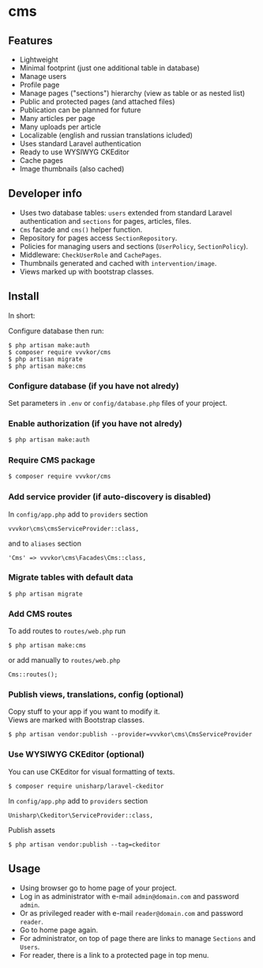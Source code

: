 # cms

## Features

* Lightweight
* Minimal footprint (just one additional table in database)
* Manage users
* Profile page
* Manage pages ("sections") hierarchy (view as table or as nested list)
* Public and protected pages (and attached files)
* Publication can be planned for future
* Many articles per page
* Many uploads per article
* Localizable (english and russian translations icluded)
* Uses standard Laravel authentication
* Ready to use WYSIWYG CKEditor
* Cache pages
* Image thumbnails (also cached)

## Developer info

* Uses two database tables: `users` extended from standard Laravel authentication and `sections` for pages, articles, files.
* `Cms` facade and `cms()` helper function.
* Repository for pages access `SectionRepository`.
* Policies for managing users and sections (`UserPolicy`, `SectionPolicy`).
* Middleware: `CheckUserRole` and `CachePages`.
* Thumbnails generated and cached with `intervention/image`.
* Views marked up with bootstrap classes.

## Install

In short:

Configure database then run:
```
$ php artisan make:auth
$ composer require vvvkor/cms
$ php artisan migrate
$ php artisan make:cms
```

### Configure database (if you have not alredy)

Set parameters in `.env` or `config/database.php` files of your project.

### Enable authorization (if you have not alredy)

``` bash
$ php artisan make:auth
``` 

### Require CMS package

``` bash
$ composer require vvvkor/cms
``` 

### Add service provider (if auto-discovery is disabled)

In `config/app.php` add to `providers` section
```
vvvkor\cms\cmsServiceProvider::class,
```
and to `aliases` section
```
'Cms' => vvvkor\cms\Facades\Cms::class,
```

### Migrate tables with default data

```
$ php artisan migrate
```

### Add CMS routes

To add routes to `routes/web.php` run

```
$ php artisan make:cms
```

or add manually to `routes/web.php`

```
Cms::routes();
```

### Publish views, translations, config (optional)

Copy stuff to your app if you want to modify it.  
Views are marked with Bootstrap classes.

```
$ php artisan vendor:publish --provider=vvvkor\cms\CmsServiceProvider
```

### Use WYSIWYG CKEditor (optional)

You can use CKEditor for visual formatting of texts.
```
$ composer require unisharp/laravel-ckeditor
```

In `config/app.php` add to `providers` section
```
Unisharp\Ckeditor\ServiceProvider::class,
```
Publish assets
```
$ php artisan vendor:publish --tag=ckeditor
```

## Usage

* Using browser go to home page of your project.
* Log in as administrator with e-mail `admin@domain.com` and password `admin`.
* Or as privileged reader with e-mail `reader@domain.com` and password `reader`.
* Go to home page again.
* For administrator, on top of page there are links to manage `Sections` and `Users`.
* For reader, there is a link to a protected page in top menu.